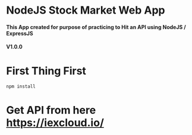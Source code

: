 # NodeJS Stock Market Web App
#### This App created for purpose of practicing to Hit an API using NodeJS / ExpressJS
#### V1.0.0

# First Thing First

```
npm install
```

# Get API from here https://iexcloud.io/
